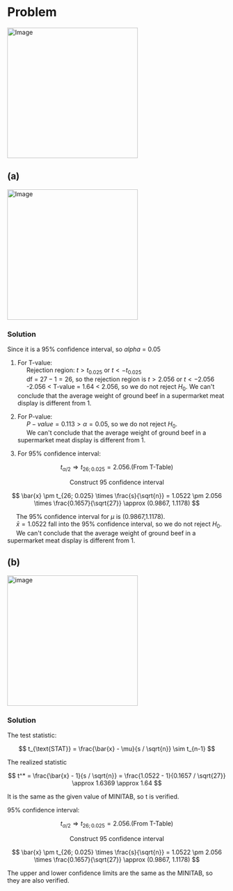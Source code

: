 # Problem
<img width="300" alt="Image" src="https://github.com/user-attachments/assets/f6a67e97-a5c8-41bf-aabe-5207c16b6045" />

## (a)
<img width="300" alt="Image" src="https://github.com/user-attachments/assets/c0e7846a-27f5-4740-9d9d-d382394f8ba5" />

### Solution
Since it is a 95% confidence interval, so $alpha$ = 0.05
1. For T-value:   
$\quad$ Rejection region: $t>t_{0.025}$ or $t<-t_{0.025}$  
$\quad$ df = $27-1=26$, so the rejection region is $t>2.056$ or $t<-2.056$  
$\quad$ -2.056 < T-value = 1.64 < 2.056, so we do not reject $H_0$. We can't conclude that the average weight of ground beef in a supermarket meat display is different from 1.
  
2. For P-value:  
$\quad$ $P-value = 0.113 > \alpha = 0.05$, so we do not reject $H_0$.  
$\quad$ We can't conclude that the average weight of ground beef in a supermarket meat display is different from 1.
    
3. For 95% confidence interval:

$$t_{\alpha/2} \Rightarrow t_{26;0.025}=2.056. \text{(From T-Table)}$$

$$\text{Construct 95 confidence interval}$$

$$
\bar{x} \pm t_{26; 0.025} \times \frac{s}{\sqrt{n}} = 1.0522 \pm 2.056 \times \frac{0.1657}{\sqrt{27}} \approx (0.9867, 1.1178)
$$  
   
$\quad$ The 95% confidence interval for $\mu$ is (0.9867,1.1178).  
$\quad$ $\bar{x} = 1.0522$ fall into the 95% confidence interval, so we do not reject $H_0$.  
$\quad$ We can't conclude that the average weight of ground beef in a supermarket meat display is different from 1.

## (b)
<img width="300" alt="image" src="https://github.com/user-attachments/assets/636c5aa1-774f-49b5-81b8-bf570a18da6f" />

### Solution
The test statistic: 

$$
t_{\text{STAT}} = \frac{\bar{x} - \mu}{s / \sqrt{n}} \sim t_{n-1}
$$

The realized statistic 

$$
t^* = \frac{\bar{x} - 1}{s / \sqrt{n}} = \frac{1.0522 - 1}{0.1657 / \sqrt{27}} \approx 1.6369 \approx 1.64
$$

It is the same as the given value of MINITAB, so t is verified.

95% confidence interval:

$$t_{\alpha/2} \Rightarrow t_{26;0.025}=2.056. \text{(From T-Table)}$$

$$\text{Construct 95 confidence interval}$$

$$
\bar{x} \pm t_{26; 0.025} \times \frac{s}{\sqrt{n}} = 1.0522 \pm 2.056 \times \frac{0.1657}{\sqrt{27}} \approx (0.9867, 1.1178)
$$  

The upper and lower confidence limits are the same as the MINITAB, so they are also verified.




